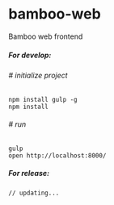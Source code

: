 bamboo-web
==========

Bamboo web frontend

##### For develop:
###### # initialize project
    npm install gulp -g
    npm install
###### # run
    gulp
    open http://localhost:8000/

##### For release:
    // updating...